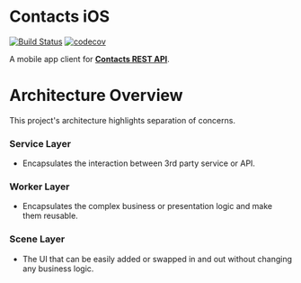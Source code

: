 # Contacts iOS

[![Build Status](https://travis-ci.com/justinetabin/contacts-ios.svg?branch=master)](https://travis-ci.com/justinetabin/contacts-ios)
[![codecov](https://codecov.io/gh/justinetabin/contacts-ios/branch/master/graph/badge.svg)](https://codecov.io/gh/justinetabin/contacts-ios)

A mobile app client for <a href="https://github.com/justinetabin/contacts-service#contacts-rest-api">**Contacts REST API**</a>.

# Architecture Overview
This project's architecture highlights separation of concerns.

### Service Layer
- Encapsulates the interaction between 3rd party service or API. 

### Worker Layer
- Encapsulates the complex business or presentation logic and make them reusable.

### Scene Layer
- The UI that can be easily added or swapped in and out without changing any business logic.
